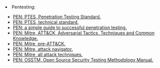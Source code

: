 <html>
<body>
<li>Pentesting:</li>
	<ul>
		<li><a href="http://www.pentest-standard.org/index.php/Main_Page">PEN: PTES, Penetration Testing Standard.</a></li>
		<li><a href="http://www.pentest-standard.org/index.php/PTES_Technical_Guidelines">PEN: PTES, technical standard.</a></li>
		<li><a href="http://www.coresecurity.com">PEN: a simple guide to successful penetration testing.</a></li>
		<li><a href="https://attack.mitre.org/wiki/Main_Page">PEN: Mitre, ATT&CK, Adversarial Tactics, Techniques and Common Knowledge.</a></li>
		<li><a href="https://attack.mitre.org/pre-attack/index.php/Main_Page">PEN: Mitre, pre-ATT&CK.</a></li>
		<li><a href="https://github.com/mitre/attack-navigator">PEN: Mitre, attack navigator.</a></li>
		<li><a href="https://attack.mitre.org/wiki/All_Techniques">PEN: Mitre, all attack techniques.</a></li>
		<li><a href="https://www.isecom.org/research.html">PEN: OSSTM, Open Source Security Testing Methodology Manual.</a></li> 
	</ul>
  
  </body>
  </html>
